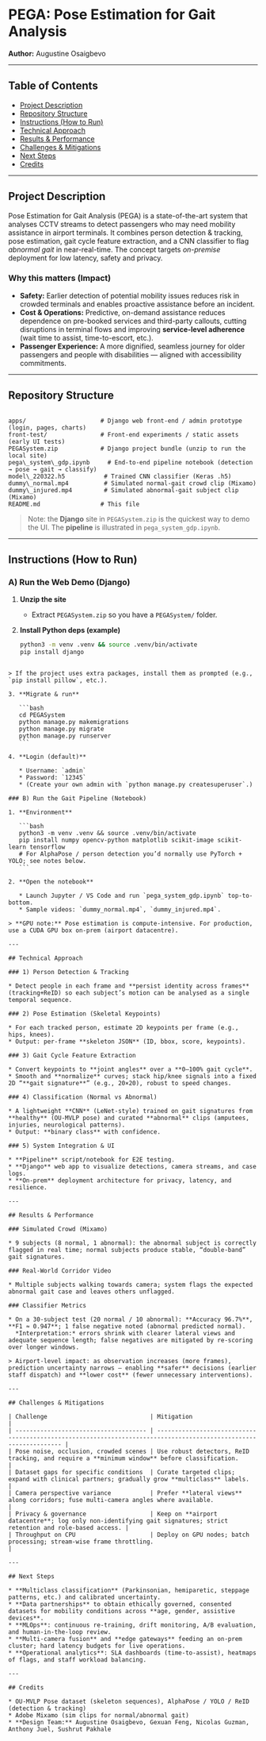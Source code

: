 # PEGA: Pose Estimation for Gait Analysis

**Author:** Augustine Osaigbevo

---

## Table of Contents

* [Project Description](#project-description)
* [Repository Structure](#repository-structure)
* [Instructions (How to Run)](#instructions-how-to-run)
* [Technical Approach](#technical-approach)
* [Results & Performance](#results--performance)
* [Challenges & Mitigations](#challenges--mitigations)
* [Next Steps](#next-steps)
* [Credits](#credits)

---

## Project Description

Pose Estimation for Gait Analysis (PEGA) is a state-of-the-art system that analyses CCTV streams to detect passengers who may need mobility assistance in airport terminals. It combines person detection & tracking, pose estimation, gait cycle feature extraction, and a CNN classifier to flag *abnormal gait* in near-real-time. The concept targets *on-premise* deployment for low latency, safety and privacy.



### Why this matters (Impact)

- **Safety:** Earlier detection of potential mobility issues reduces risk in crowded terminals and enables proactive assistance before an incident.
- **Cost & Operations:** Predictive, on-demand assistance reduces dependence on pre-booked services and third-party callouts, cutting disruptions in terminal flows and improving **service-level adherence** (wait time to assist, time-to-escort, etc.).
- **Passenger Experience:** A more dignified, seamless journey for older passengers and people with disabilities — aligned with accessibility commitments.

---

## Repository Structure

```

apps/                     # Django web front-end / admin prototype (login, pages, charts)
front-test/               # Front-end experiments / static assets (early UI tests)
PEGASystem.zip            # Django project bundle (unzip to run the local site)
pega\_system\_gdp.ipynb     # End-to-end pipeline notebook (detection → pose → gait → classify)
model\_220322.h5           # Trained CNN classifier (Keras .h5)
dummy\_normal.mp4          # Simulated normal-gait crowd clip (Mixamo)
dummy\_injured.mp4         # Simulated abnormal-gait subject clip (Mixamo)
README.md                 # This file

````

> Note: the **Django** site in `PEGASystem.zip` is the quickest way to demo the UI. The **pipeline** is illustrated in `pega_system_gdp.ipynb`.

---

## Instructions (How to Run)

### A) Run the Web Demo (Django)

1. **Unzip the site**
   - Extract `PEGASystem.zip` so you have a `PEGASystem/` folder.

2. **Install Python deps (example)**
   ```bash
   python3 -m venv .venv && source .venv/bin/activate
   pip install django
````

> If the project uses extra packages, install them as prompted (e.g., `pip install pillow`, etc.).

3. **Migrate & run**

   ```bash
   cd PEGASystem
   python manage.py makemigrations
   python manage.py migrate
   python manage.py runserver
   ```

4. **Login (default)**

   * Username: `admin`
   * Password: `12345`
   * (Create your own admin with `python manage.py createsuperuser`.)

### B) Run the Gait Pipeline (Notebook)

1. **Environment**

   ```bash
   python3 -m venv .venv && source .venv/bin/activate
   pip install numpy opencv-python matplotlib scikit-image scikit-learn tensorflow
   # For AlphaPose / person detection you’d normally use PyTorch + YOLO; see notes below.
   ```

2. **Open the notebook**

   * Launch Jupyter / VS Code and run `pega_system_gdp.ipynb` top-to-bottom.
   * Sample videos: `dummy_normal.mp4`, `dummy_injured.mp4`.

> **GPU note:** Pose estimation is compute-intensive. For production, use a CUDA GPU box on-prem (airport datacentre).

---

## Technical Approach

### 1) Person Detection & Tracking

* Detect people in each frame and **persist identity across frames** (tracking+ReID) so each subject’s motion can be analysed as a single temporal sequence.

### 2) Pose Estimation (Skeletal Keypoints)

* For each tracked person, estimate 2D keypoints per frame (e.g., hips, knees).
* Output: per-frame **skeleton JSON** (ID, bbox, score, keypoints).

### 3) Gait Cycle Feature Extraction

* Convert keypoints to **joint angles** over a **0–100% gait cycle**.
* Smooth and **normalize** curves; stack hip/knee signals into a fixed 2D “**gait signature**” (e.g., 20×20), robust to speed changes.

### 4) Classification (Normal vs Abnormal)

* A lightweight **CNN** (LeNet-style) trained on gait signatures from **healthy** (OU-MVLP pose) and curated **abnormal** clips (amputees, injuries, neurological patterns).
* Output: **binary class** with confidence.

### 5) System Integration & UI

* **Pipeline** script/notebook for E2E testing.
* **Django** web app to visualize detections, camera streams, and case logs.
* **On-prem** deployment architecture for privacy, latency, and resilience.

---

## Results & Performance

### Simulated Crowd (Mixamo)

* 9 subjects (8 normal, 1 abnormal): the abnormal subject is correctly flagged in real time; normal subjects produce stable, “double-band” gait signatures.

### Real-World Corridor Video

* Multiple subjects walking towards camera; system flags the expected abnormal gait case and leaves others unflagged.

### Classifier Metrics

* On a 30-subject test (20 normal / 10 abnormal): **Accuracy 96.7%**, **F1 ≈ 0.947**; 1 false negative noted (abnormal predicted normal).
  *Interpretation:* errors shrink with clearer lateral views and adequate sequence length; false negatives are mitigated by re-scoring over longer windows.

> Airport-level impact: as observation increases (more frames), prediction uncertainty narrows — enabling **safer** decisions (earlier staff dispatch) and **lower cost** (fewer unnecessary interventions).

---

## Challenges & Mitigations

| Challenge                             | Mitigation                                                                                                        |
| ------------------------------------- | ----------------------------------------------------------------------------------------------------------------- |
| Pose noise, occlusion, crowded scenes | Use robust detectors, ReID tracking, and require a **minimum window** before classification.                      |
| Dataset gaps for specific conditions  | Curate targeted clips; expand with clinical partners; gradually grow **multiclass** labels.                       |
| Camera perspective variance           | Prefer **lateral views** along corridors; fuse multi-camera angles where available.                               |
| Privacy & governance                  | Keep on **airport datacentre**; log only non-identifying gait signatures; strict retention and role-based access. |
| Throughput on CPU                     | Deploy on GPU nodes; batch processing; stream-wise frame throttling.                                              |

---

## Next Steps

* **Multiclass classification** (Parkinsonian, hemiparetic, steppage patterns, etc.) and calibrated uncertainty.
* **Data partnerships** to obtain ethically governed, consented datasets for mobility conditions across **age, gender, assistive devices**.
* **MLOps**: continuous re-training, drift monitoring, A/B evaluation, and human-in-the-loop review.
* **Multi-camera fusion** and **edge gateways** feeding an on-prem cluster; hard latency budgets for live operations.
* **Operational analytics**: SLA dashboards (time-to-assist), heatmaps of flags, and staff workload balancing.

---

## Credits

* OU-MVLP Pose dataset (skeleton sequences), AlphaPose / YOLO / ReID (detection & tracking)
* Adobe Mixamo (sim clips for normal/abnormal gait)
* **Design Team:** Augustine Osaigbevo, Gexuan Feng, Nicolas Guzman, Anthony Juel, Sushrut Pakhale
